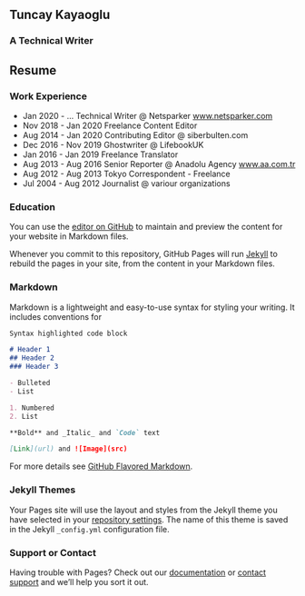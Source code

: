 ## Tuncay Kayaoglu
### A Technical Writer

## Resume
### Work Experience
* Jan 2020 - ...		Technical Writer @ Netsparker www.netsparker.com
* Nov 2018 - Jan 2020	Freelance Content Editor 
* Aug 2014 - Jan 2020	Contributing Editor @ siberbulten.com
* Dec 2016 - Nov 2019	Ghostwriter @ LifebookUK
* Jan 2016 - Jan 2019	Freelance Translator
* Aug 2013 - Aug 2016	Senior Reporter @ Anadolu Agency www.aa.com.tr
* Aug 2012 - Aug 2013	Tokyo Correspondent - Freelance
* Jul 2004 - Aug 2012	Journalist @ variour organizations

### Education
 

You can use the [editor on GitHub](https://github.com/tunc-ay/me/edit/main/README.md) to maintain and preview the content for your website in Markdown files.

Whenever you commit to this repository, GitHub Pages will run [Jekyll](https://jekyllrb.com/) to rebuild the pages in your site, from the content in your Markdown files.

### Markdown

Markdown is a lightweight and easy-to-use syntax for styling your writing. It includes conventions for

```markdown
Syntax highlighted code block

# Header 1
## Header 2
### Header 3

- Bulleted
- List

1. Numbered
2. List

**Bold** and _Italic_ and `Code` text

[Link](url) and ![Image](src)
```

For more details see [GitHub Flavored Markdown](https://guides.github.com/features/mastering-markdown/).

### Jekyll Themes

Your Pages site will use the layout and styles from the Jekyll theme you have selected in your [repository settings](https://github.com/tunc-ay/me/settings). The name of this theme is saved in the Jekyll `_config.yml` configuration file.

### Support or Contact

Having trouble with Pages? Check out our [documentation](https://docs.github.com/categories/github-pages-basics/) or [contact support](https://support.github.com/contact) and we’ll help you sort it out.
